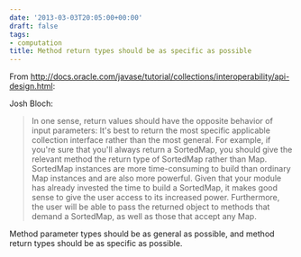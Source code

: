 ```yaml
---
date: '2013-03-03T20:05:00+00:00'
draft: false
tags:
- computation
title: Method return types should be as specific as possible
---
```


From http://docs.oracle.com/javase/tutorial/collections/interoperability/api-design.html:

Josh Bloch:

>In one sense, return values should have the opposite behavior of input parameters: It's best to return the most specific applicable collection interface rather than the most general. For example, if you're sure that you'll always return a SortedMap, you should give the relevant method the return type of SortedMap rather than Map. SortedMap instances are more time-consuming to build than ordinary Map instances and are also more powerful. Given that your module has already invested the time to build a SortedMap, it makes good sense to give the user access to its increased power. Furthermore, the user will be able to pass the returned object to methods that demand a SortedMap, as well as those that accept any Map.

Method parameter types should be as general as possible, and method return types should be as specific as possible.
